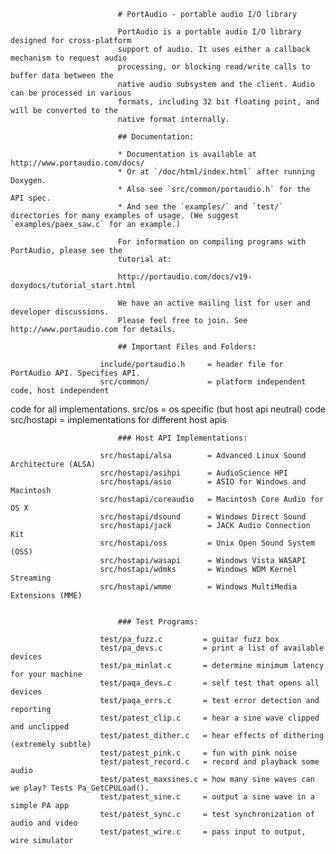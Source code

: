 							# PortAudio - portable audio I/O library
							
							PortAudio is a portable audio I/O library designed for cross-platform
							support of audio. It uses either a callback mechanism to request audio 
							processing, or blocking read/write calls to buffer data between the 
							native audio subsystem and the client. Audio can be processed in various 
							formats, including 32 bit floating point, and will be converted to the 
							native format internally.
							
							## Documentation:
							
							* Documentation is available at http://www.portaudio.com/docs/
							* Or at `/doc/html/index.html` after running Doxygen.
							* Also see `src/common/portaudio.h` for the API spec.
							* And see the `examples/` and `test/` directories for many examples of usage. (We suggest `examples/paex_saw.c` for an example.)
							
							For information on compiling programs with PortAudio, please see the
							tutorial at:
							
                            http://portaudio.com/docs/v19-doxydocs/tutorial_start.html
                            
							We have an active mailing list for user and developer discussions.
							Please feel free to join. See http://www.portaudio.com for details.
							
							## Important Files and Folders:
							
                        include/portaudio.h     = header file for PortAudio API. Specifies API.	
                        src/common/             = platform independent code, host independent 
code for all implementations.
                        src/os                  = os specific (but host api neutral) code
                        src/hostapi             = implementations for different host apis
							
							
							### Host API Implementations:
							
                        src/hostapi/alsa        = Advanced Linux Sound Architecture (ALSA)
                        src/hostapi/asihpi      = AudioScience HPI
                        src/hostapi/asio        = ASIO for Windows and Macintosh
                        src/hostapi/coreaudio   = Macintosh Core Audio for OS X
                        src/hostapi/dsound      = Windows Direct Sound
                        src/hostapi/jack        = JACK Audio Connection Kit
                        src/hostapi/oss         = Unix Open Sound System (OSS)
                        src/hostapi/wasapi      = Windows Vista WASAPI
                        src/hostapi/wdmks       = Windows WDM Kernel Streaming
                        src/hostapi/wmme        = Windows MultiMedia Extensions (MME)
							
							
							### Test Programs:
							
                        test/pa_fuzz.c         = guitar fuzz box
                        test/pa_devs.c         = print a list of available devices
                        test/pa_minlat.c       = determine minimum latency for your machine
                        test/paqa_devs.c       = self test that opens all devices
                        test/paqa_errs.c       = test error detection and reporting
                        test/patest_clip.c     = hear a sine wave clipped and unclipped
                        test/patest_dither.c   = hear effects of dithering (extremely subtle)
                        test/patest_pink.c     = fun with pink noise
                        test/patest_record.c   = record and playback some audio
                        test/patest_maxsines.c = how many sine waves can we play? Tests Pa_GetCPULoad().
                        test/patest_sine.c     = output a sine wave in a simple PA app
                        test/patest_sync.c     = test synchronization of audio and video
                        test/patest_wire.c     = pass input to output, wire simulator
							